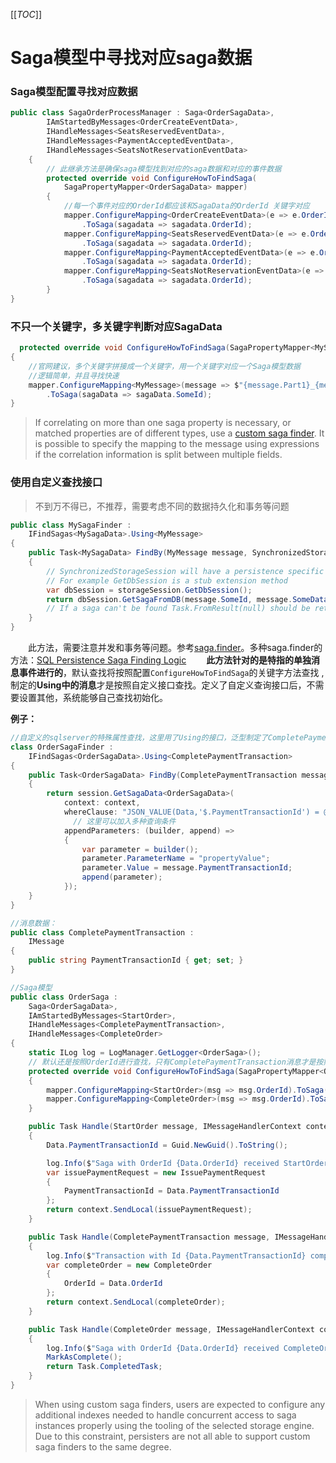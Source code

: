 [[_TOC_]]


# Saga模型中寻找对应saga数据

### Saga模型配置寻找对应数据

```csharp
public class SagaOrderProcessManager : Saga<OrderSagaData>,
        IAmStartedByMessages<OrderCreateEventData>,
        IHandleMessages<SeatsReservedEventData>,
        IHandleMessages<PaymentAcceptedEventData>,
        IHandleMessages<SeatsNotReservationEventData>
    {
        // 此继承方法是确保saga模型找到对应的saga数据和对应的事件数据     
        protected override void ConfigureHowToFindSaga(
            SagaPropertyMapper<OrderSagaData> mapper)
        {
            //每一个事件对应的OrderId都应该和SagaData的OrderId 关键字对应
            mapper.ConfigureMapping<OrderCreateEventData>(e => e.OrderId)
                .ToSaga(sagadata => sagadata.OrderId);
            mapper.ConfigureMapping<SeatsReservedEventData>(e => e.OrderId)
                .ToSaga(sagadata => sagadata.OrderId);
            mapper.ConfigureMapping<PaymentAcceptedEventData>(e => e.OrderId)
                .ToSaga(sagadata => sagadata.OrderId);
            mapper.ConfigureMapping<SeatsNotReservationEventData>(e => e.OrderId)
                .ToSaga(sagadata => sagadata.OrderId);
        }
}
```

### 不只一个关键字，多关键字判断对应SagaData

```csharp
  protected override void ConfigureHowToFindSaga(SagaPropertyMapper<MySagaData> mapper)
{
    //官网建议，多个关键字拼接成一个关键字，用一个关键字对应一个Saga模型数据
    //逻辑简单，并且寻找快速
    mapper.ConfigureMapping<MyMessage>(message => $"{message.Part1}_{message.Part2}")
        .ToSaga(sagaData => sagaData.SomeId);
}
```

>If correlating on more than one saga property is necessary, or matched properties are of different types, use a [custom saga finder](https://docs.particular.net/nservicebus/sagas/saga-finding).
It is possible to specify the mapping to the message using expressions if the correlation information is split between multiple fields.

### 使用自定义查找接口
>不到万不得已，不推荐，需要考虑不同的数据持久化和事务等问题
```csharp
public class MySagaFinder :
    IFindSagas<MySagaData>.Using<MyMessage>
{
    public Task<MySagaData> FindBy(MyMessage message, SynchronizedStorageSession storageSession, ReadOnlyContextBag context)
    {
        // SynchronizedStorageSession will have a persistence specific extension method
        // For example GetDbSession is a stub extension method
        var dbSession = storageSession.GetDbSession();
        return dbSession.GetSagaFromDB(message.SomeId, message.SomeData);
        // If a saga can't be found Task.FromResult(null) should be returned
    }
}
```
&emsp;&emsp;此方法，需要注意并发和事务等问题。参考[saga.finder](https://docs.particular.net/persistence/sql/saga-finder)。多种saga.finder的方法：[SQL Persistence Saga Finding Logic](https://docs.particular.net/samples/saga/sql-sagafinder/)
&emsp;&emsp;**此方法针对的是特指的单独消息事件进行的**，默认查找将按照配置`ConfigureHowToFindSaga`的关键字方法查找 ,制定的**Using中的消息**才是按照自定义接口查找。定义了自定义查询接口后，不需要设置其他，系统能够自己查找初始化。

**例子：**
```csharp
//自定义的sqlserver的特殊属性查找，这里用了Using的接口，泛型制定了CompletePaymentTransaction消息才是走此查找
class OrderSagaFinder :
    IFindSagas<OrderSagaData>.Using<CompletePaymentTransaction>
{
    public Task<OrderSagaData> FindBy(CompletePaymentTransaction message, SynchronizedStorageSession session, ReadOnlyContextBag context)
    {
        return session.GetSagaData<OrderSagaData>(
            context: context,
            whereClause: "JSON_VALUE(Data,'$.PaymentTransactionId') = @propertyValue",
              // 这里可以加入多种查询条件
            appendParameters: (builder, append) =>
            {
                var parameter = builder();
                parameter.ParameterName = "propertyValue";
                parameter.Value = message.PaymentTransactionId;
                append(parameter);
            });
    }
}

//消息数据：
public class CompletePaymentTransaction :
    IMessage
{
    public string PaymentTransactionId { get; set; }
}

//Saga模型
public class OrderSaga :
    Saga<OrderSagaData>,
    IAmStartedByMessages<StartOrder>,
    IHandleMessages<CompletePaymentTransaction>,
    IHandleMessages<CompleteOrder>
{
    static ILog log = LogManager.GetLogger<OrderSaga>();
    // 默认还是按照OrderId进行查找，只有CompletePaymentTransaction消息才是按照自定义查找
    protected override void ConfigureHowToFindSaga(SagaPropertyMapper<OrderSagaData> mapper)
    {
        mapper.ConfigureMapping<StartOrder>(msg => msg.OrderId).ToSaga(saga => saga.OrderId);
        mapper.ConfigureMapping<CompleteOrder>(msg => msg.OrderId).ToSaga(saga => saga.OrderId);
    }

    public Task Handle(StartOrder message, IMessageHandlerContext context)
    {
        Data.PaymentTransactionId = Guid.NewGuid().ToString();

        log.Info($"Saga with OrderId {Data.OrderId} received StartOrder with OrderId {message.OrderId}");
        var issuePaymentRequest = new IssuePaymentRequest
        {
            PaymentTransactionId = Data.PaymentTransactionId
        };
        return context.SendLocal(issuePaymentRequest);
    }

    public Task Handle(CompletePaymentTransaction message, IMessageHandlerContext context)
    {
        log.Info($"Transaction with Id {Data.PaymentTransactionId} completed for order id {Data.OrderId}");
        var completeOrder = new CompleteOrder
        {
            OrderId = Data.OrderId
        };
        return context.SendLocal(completeOrder);
    }

    public Task Handle(CompleteOrder message, IMessageHandlerContext context)
    {
        log.Info($"Saga with OrderId {Data.OrderId} received CompleteOrder with OrderId {message.OrderId}");
        MarkAsComplete();
        return Task.CompletedTask;
    }
}

```

>When using custom saga finders, users are expected to configure any additional indexes needed to handle concurrent access to saga instances properly using the tooling of the selected storage engine. Due to this constraint, persisters are not all able to support custom saga finders to the same degree.